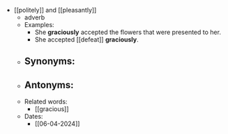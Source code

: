 - [[politely]] and [[pleasantly]]
	- adverb
	- Examples:
		- She **graciously** accepted the flowers that were presented to her.
		- She accepted [[defeat]] **graciously**.
	- Synonyms:
		-
	- Antonyms:
		-
	- Related words:
		- [[gracious]]
	- Dates:
		- [[06-04-2024]]
